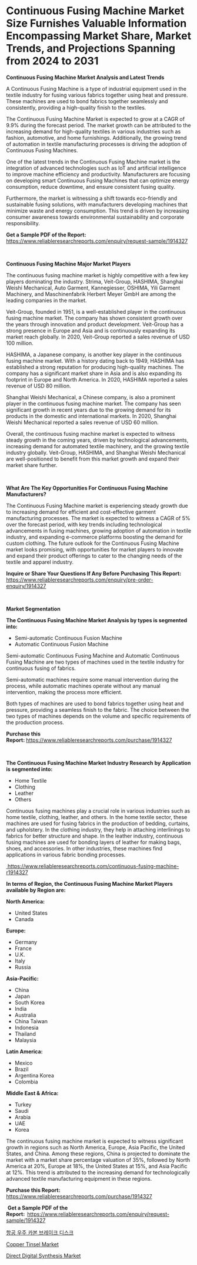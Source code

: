 <p><h1>Continuous Fusing Machine Market Size Furnishes Valuable Information Encompassing Market Share, Market Trends, and Projections Spanning from 2024 to 2031</h1></p><p><strong>Continuous Fusing Machine Market Analysis and Latest Trends</strong></p>
<p><p>A Continuous Fusing Machine is a type of industrial equipment used in the textile industry for fusing various fabrics together using heat and pressure. These machines are used to bond fabrics together seamlessly and consistently, providing a high-quality finish to the textiles.</p><p>The Continuous Fusing Machine Market is expected to grow at a CAGR of 9.9% during the forecast period. The market growth can be attributed to the increasing demand for high-quality textiles in various industries such as fashion, automotive, and home furnishings. Additionally, the growing trend of automation in textile manufacturing processes is driving the adoption of Continuous Fusing Machines.</p><p>One of the latest trends in the Continuous Fusing Machine market is the integration of advanced technologies such as IoT and artificial intelligence to improve machine efficiency and productivity. Manufacturers are focusing on developing smart Continuous Fusing Machines that can optimize energy consumption, reduce downtime, and ensure consistent fusing quality.</p><p>Furthermore, the market is witnessing a shift towards eco-friendly and sustainable fusing solutions, with manufacturers developing machines that minimize waste and energy consumption. This trend is driven by increasing consumer awareness towards environmental sustainability and corporate responsibility.</p></p>
<p><strong>Get a Sample PDF of the Report:&nbsp;</strong> <a href="https://www.reliableresearchreports.com/enquiry/request-sample/1914327">https://www.reliableresearchreports.com/enquiry/request-sample/1914327</a></p>
<p>&nbsp;</p>
<p><strong>Continuous Fusing Machine Major Market Players</strong></p>
<p><p>The continuous fusing machine market is highly competitive with a few key players dominating the industry. Strima, Veit-Group, HASHIMA, Shanghai Weishi Mechanical, Auto Garment, Kannegiesser, OSHIMA, Yili Garment Machinery, and Maschinenfabrik Herbert Meyer GmbH are among the leading companies in the market.</p><p>Veit-Group, founded in 1951, is a well-established player in the continuous fusing machine market. The company has shown consistent growth over the years through innovation and product development. Veit-Group has a strong presence in Europe and Asia and is continuously expanding its market reach globally. In 2020, Veit-Group reported a sales revenue of USD 100 million.</p><p>HASHIMA, a Japanese company, is another key player in the continuous fusing machine market. With a history dating back to 1949, HASHIMA has established a strong reputation for producing high-quality machines. The company has a significant market share in Asia and is also expanding its footprint in Europe and North America. In 2020, HASHIMA reported a sales revenue of USD 80 million.</p><p>Shanghai Weishi Mechanical, a Chinese company, is also a prominent player in the continuous fusing machine market. The company has seen significant growth in recent years due to the growing demand for its products in the domestic and international markets. In 2020, Shanghai Weishi Mechanical reported a sales revenue of USD 60 million.</p><p>Overall, the continuous fusing machine market is expected to witness steady growth in the coming years, driven by technological advancements, increasing demand for automated textile machinery, and the growing textile industry globally. Veit-Group, HASHIMA, and Shanghai Weishi Mechanical are well-positioned to benefit from this market growth and expand their market share further.</p></p>
<p>&nbsp;</p>
<p><strong>What Are The Key Opportunities For Continuous Fusing Machine Manufacturers?</strong></p>
<p><p>The Continuous Fusing Machine market is experiencing steady growth due to increasing demand for efficient and cost-effective garment manufacturing processes. The market is expected to witness a CAGR of 5% over the forecast period, with key trends including technological advancements in fusing machines, growing adoption of automation in textile industry, and expanding e-commerce platforms boosting the demand for custom clothing. The future outlook for the Continuous Fusing Machine market looks promising, with opportunities for market players to innovate and expand their product offerings to cater to the changing needs of the textile and apparel industry.</p></p>
<p><strong>Inquire or Share Your Questions If Any Before Purchasing This Report:</strong> <a href="https://www.reliableresearchreports.com/enquiry/pre-order-enquiry/1914327">https://www.reliableresearchreports.com/enquiry/pre-order-enquiry/1914327</a></p>
<p>&nbsp;</p>
<p><strong>Market Segmentation</strong></p>
<p><strong>The Continuous Fusing Machine Market Analysis by types is segmented into:</strong></p>
<p><ul><li>Semi-automatic Continuous Fusion Machine</li><li>Automatic Continuous Fusion Machine</li></ul></p>
<p><p>Semi-automatic Continuous Fusing Machine and Automatic Continuous Fusing Machine are two types of machines used in the textile industry for continuous fusing of fabrics. </p><p>Semi-automatic machines require some manual intervention during the process, while automatic machines operate without any manual intervention, making the process more efficient. </p><p>Both types of machines are used to bond fabrics together using heat and pressure, providing a seamless finish to the fabric. The choice between the two types of machines depends on the volume and specific requirements of the production process.</p></p>
<p><strong>Purchase this Report:&nbsp;</strong><a href="https://www.reliableresearchreports.com/purchase/1914327">https://www.reliableresearchreports.com/purchase/1914327</a></p>
<p>&nbsp;</p>
<p><strong>The Continuous Fusing Machine Market Industry Research by Application is segmented into:</strong></p>
<p><ul><li>Home Textile</li><li>Clothing</li><li>Leather</li><li>Others</li></ul></p>
<p><p>Continuous fusing machines play a crucial role in various industries such as home textile, clothing, leather, and others. In the home textile sector, these machines are used for fusing fabrics in the production of bedding, curtains, and upholstery. In the clothing industry, they help in attaching interlinings to fabrics for better structure and shape. In the leather industry, continuous fusing machines are used for bonding layers of leather for making bags, shoes, and accessories. In other industries, these machines find applications in various fabric bonding processes.</p></p>
<p><a href="https://www.reliableresearchreports.com/continuous-fusing-machine-r1914327">&nbsp;https://www.reliableresearchreports.com/continuous-fusing-machine-r1914327</a></p>
<p><strong>In terms of Region, the Continuous Fusing Machine Market Players available by Region are:</strong></p>
<p>
    <p> <strong> North America: </strong>
        <ul>
            <li>United States</li>
            <li>Canada</li>
        </ul>
        </p> 
    <p> <strong> Europe: </strong>
        <ul>
            <li>Germany</li>
            <li>France</li>
            <li>U.K.</li>
            <li>Italy</li>
            <li>Russia</li>
        </ul>
        </p> 
    <p> <strong> Asia-Pacific: </strong>
        <ul>
            <li>China</li>
            <li>Japan</li>
            <li>South Korea</li>
            <li>India</li>
            <li>Australia</li>
            <li>China Taiwan</li>
            <li>Indonesia</li>
            <li>Thailand</li>
            <li>Malaysia</li>
        </ul>
        </p> 
    <p> <strong> Latin America: </strong>
        <ul>
            <li>Mexico</li>
            <li>Brazil</li>
            <li>Argentina Korea</li>
            <li>Colombia</li>
        </ul>
        </p> 
    <p> <strong> Middle East & Africa: </strong>
        <ul>
            <li>Turkey</li>
            <li>Saudi</li>
            <li>Arabia</li>
            <li>UAE</li>
            <li>Korea</li>
        </ul>
    </p>
    </p>
<p><p>The continuous fusing machine market is expected to witness significant growth in regions such as North America, Europe, Asia Pacific, the United States, and China. Among these regions, China is projected to dominate the market with a market share percentage valuation of 35%, followed by North America at 20%, Europe at 18%, the United States at 15%, and Asia Pacific at 12%. This trend is attributed to the increasing demand for technologically advanced textile manufacturing equipment in these regions.</p></p>
<p><strong>Purchase this Report: </strong><a href="https://www.reliableresearchreports.com/purchase/1914327">https://www.reliableresearchreports.com/purchase/1914327</a></p>
<p>&nbsp;<strong>Get a Sample PDF of the Report:&nbsp;&nbsp;</strong><a href="https://www.reliableresearchreports.com/enquiry/request-sample/1914327">https://www.reliableresearchreports.com/enquiry/request-sample/1914327</a></p>
<p><strong></strong></p>
<p><p><a href="https://github.com/regina00882/Market-Research-Report-List-1/blob/main/3467873169202.md">항공 우주 카본 브레이크 디스크</a></p><p><a href="https://www.linkedin.com/pulse/copper-tinselnbspmarket-focuses-market-share-size-projected-zy7mf">Copper Tinsel Market</a></p><p><a href="https://www.linkedin.com/pulse/direct-digital-synthesis-market-trends-forecast-competitive-dr8be">Direct Digital Synthesis Market</a></p></p>